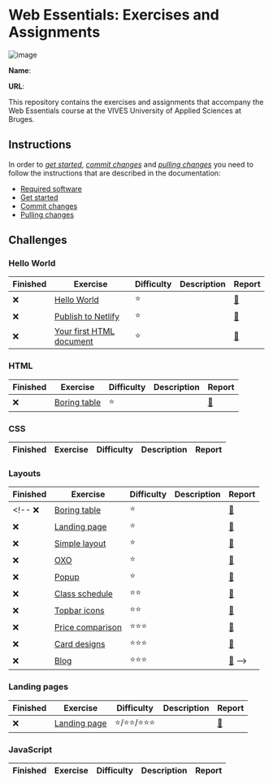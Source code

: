 # Web Essentials: Exercises and Assignments

![image](../../workflows/Linter/badge.svg)

**Name**: <!-- TODO: fill in your full name here, firstname and lastname -->

**URL**: <!-- TODO: paste the full netlify URL to the solution of this exercise  -->

This repository contains the exercises and assignments that accompany the Web Essentials course at the VIVES University of Applied Sciences at Bruges.

## Instructions

In order to *[get started](./docs/get-started.md)*, *[commit changes](./docs/commit-changes.md)* and *[pulling changes](./docs/pull-changes.md)* you need to follow the instructions that are described in the documentation:

* [Required software](./docs/software.md)
* [Get started](./docs/get-started.md)
* [Commit changes](./docs/commit-changes.md)
* [Pulling changes](./docs/pull-changes.md)

## Challenges

### Hello World

Finished | Exercise | Difficulty | Description | Report
---------|----------|---------|---------|---------
:x: | [Hello World](01-hello-world/hello-world/README.md) | :star: | | [:memo:](01-hello-world/hello-world/REPORT.md)
:x: | [Publish to Netlify](01-hello-world/publisch-to-netlify/README.md) | :star: | | [:memo:](01-hello-world/hello-world/REPORT.md)
:x: | [Your first HTML document](01-hello-world/first-html-document/README.md) | :star: | | [:memo:](01-hello-world/hello-world/REPORT.md)

### HTML

Finished | Exercise | Difficulty | Description | Report
---------|----------|---------|---------|---------
:x: | [Boring table](02-html/simple-table/README.md) | :star: | | [:memo:](02-html/simple-table/REPORT.md)

### CSS

Finished | Exercise | Difficulty | Description | Report
---------|----------|---------|---------|---------

### Layouts

Finished | Exercise | Difficulty | Description | Report
---------|----------|---------|---------|---------
<!-- :x: | [Boring table](04-layouts/simple-table/README.md) | :star: | | [:memo:](04-layouts/simple-table/REPORT.md)
:x: | [Landing page](04-layouts/landing-page/README.md) | :star: | | [:memo:](04-layouts/landing-page/REPORT.md)
:x: | [Simple layout](04-layouts/simple-layout/README.md) | :star: | | [:memo:](04-layouts/simple-layout/REPORT.md)
:x: | [OXO](04-layouts/oxo-grid/README.md) | :star: | | [:memo:](04-layouts/oxo-grid/REPORT.md)
:x: | [Popup](04-layouts/popup/README.md) | :star: | | [:memo:](04-layouts/popup/REPORT.md)
:x: | [Class schedule](04-layouts/schedule/README.md) | :star::star: | | [:memo:](04-layouts/schedule/REPORT.md)
:x: | [Topbar icons](04-layouts/topbar-icons/README.md) | :star::star: | | [:memo:](04-layouts/topbar-icons/REPORT.md)
:x: | [Price comparison](04-layouts/price-comparison/README.md) | :star::star::star: | | [:memo:](04-layouts/price-comparison/REPORT.md)
:x: | [Card designs](04-layouts/card-designs/README.md) | ️️️️️️:star::star::star: | | [:memo:](04-layouts/card-designs/REPORT.md)
:x: | [Blog](04-layouts/blog/README.md) | ️️️️️️:star::star::star: | | [:memo:](04-layouts/blog/REPORT.md) -->

<!-- :x: | [Login form](02-html-and-css/loginform/README.md) | :star::star: -->
<!-- :x: | [Calculator](02-html-and-css/calculator/README.md) | :star::star: -->
<!-- :x: | @fontface | :star::star: -->

### Landing pages

Finished | Exercise | Difficulty | Description | Report
---------|----------|---------|--------|---------
:x: | [Landing page](05-landing-page/README.md) | :star:/:star::star:/:star::star::star: | | [:memo:](03landing-page/REPORT.md)

### JavaScript

Finished | Exercise | Difficulty | Description | Report
---------|----------|---------|--------|---------
